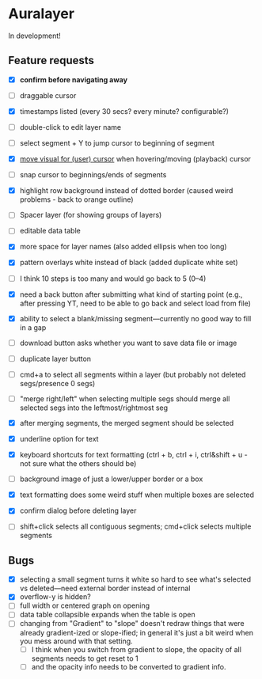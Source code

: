 # Auralayer

In development!

## Feature requests

- [x] **confirm before navigating away**
- [ ] draggable cursor
- [x] timestamps listed (every 30 secs? every minute? configurable?)
- [ ] double-click to edit layer name
- [ ] select segment + Y to jump cursor to beginning of segment
- [x] [move visual for (user) cursor](https://developer.mozilla.org/en-US/docs/Web/CSS/cursor) when hovering/moving (playback) cursor
- [ ] snap cursor to beginnings/ends of segments
- [x] highlight row background instead of dotted border (caused weird problems - back to orange outline)
- [ ] Spacer layer (for showing groups of layers)
- [ ] editable data table
- [x] more space for layer names (also added ellipsis when too long)
- [x] pattern overlays white instead of black (added duplicate white set)
- [ ] I think 10 steps is too many and would go back to 5 (0–4)
- [x] need a back button after submitting what kind of starting point (e.g., after pressing YT, need to be able to go back and select load from file)
- [x] ability to select a blank/missing segment—currently no good way to fill in a gap
- [ ] download button asks whether you want to save data file or image
- [ ] duplicate layer button
- [ ] cmd+a to select all segments within a layer (but probably not deleted segs/presence 0 segs)
- [ ] "merge right/left" when selecting multiple segs should merge all selected segs into the leftmost/rightmost seg
- [x] after merging segments, the merged segment should be selected
- [x] underline option for text
- [x] keyboard shortcuts for text formatting (ctrl + b, ctrl + i, ctrl&shift + u - not sure what the others should be)
- [ ] background image of just a lower/upper border or a box
- [x] text formatting does some weird stuff when multiple boxes are selected
- [x] confirm dialog before deleting layer
- [ ] shift+click selects all contiguous segments; cmd+click selects multiple segments


## Bugs 

- [x] selecting a small segment turns it white so hard to see what's selected vs deleted—need external border instead of internal
- [x] overflow-y is hidden?
- [ ] full width or centered graph on opening
- [ ] data table collapsible expands when the table is open
- [ ] changing from "Gradient" to "slope" doesn't redraw things that were already gradient-ized or slope-ified; in general it's just a bit weird when you mess around with that setting. 
  - [ ] I think when you switch from gradient to slope, the opacity of all segments needs to get reset to 1 
  - [ ] and the opacity info needs to be converted to gradient info.
